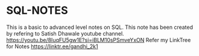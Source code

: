 # SQL-NOTES
This is a basic to advanced level notes on SQL. This note has been created by refering to Satish Dhawale youtube channel.
https://youtu.be/8IuqFU5gw1E?si=iBLM10sPSmveYxON
Refer my LinkTree for Notes https://linktr.ee/gandhi_2k1
